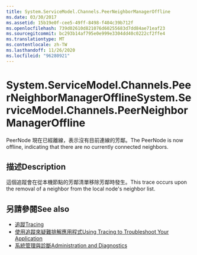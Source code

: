 ```yaml
---
title: System.ServiceModel.Channels.PeerNeighborManagerOffline
ms.date: 03/30/2017
ms.assetid: 15b19e0f-cee5-49ff-8498-f404c39b712f
ms.openlocfilehash: 739d02610d821076d60255683d7dd84ae71eaf23
ms.sourcegitcommit: bc293b14af795e0e999e3304dd40c0222cf2ffe4
ms.translationtype: MT
ms.contentlocale: zh-TW
ms.lasthandoff: 11/26/2020
ms.locfileid: "96280921"
---
```

# <a name="systemservicemodelchannelspeerneighbormanageroffline"></a><span data-ttu-id="c4d6a-102">System.ServiceModel.Channels.PeerNeighborManagerOffline</span><span class="sxs-lookup"><span data-stu-id="c4d6a-102">System.ServiceModel.Channels.PeerNeighborManagerOffline</span></span>

<span data-ttu-id="c4d6a-103">PeerNode 現在已經離線，表示沒有目前連線的芳鄰。</span><span class="sxs-lookup"><span data-stu-id="c4d6a-103">The PeerNode is now offline, indicating that there are no currently connected neighbors.</span></span>  
  
## <a name="description"></a><span data-ttu-id="c4d6a-104">描述</span><span class="sxs-lookup"><span data-stu-id="c4d6a-104">Description</span></span>  

 <span data-ttu-id="c4d6a-105">這個追蹤會在從本機節點的芳鄰清單移除芳鄰時發生。</span><span class="sxs-lookup"><span data-stu-id="c4d6a-105">This trace occurs upon the removal of a neighbor from the local node's neighbor list.</span></span>  
  
## <a name="see-also"></a><span data-ttu-id="c4d6a-106">另請參閱</span><span class="sxs-lookup"><span data-stu-id="c4d6a-106">See also</span></span>

- [<span data-ttu-id="c4d6a-107">追蹤</span><span class="sxs-lookup"><span data-stu-id="c4d6a-107">Tracing</span></span>](index.md)
- [<span data-ttu-id="c4d6a-108">使用追蹤來疑難排解應用程式</span><span class="sxs-lookup"><span data-stu-id="c4d6a-108">Using Tracing to Troubleshoot Your Application</span></span>](using-tracing-to-troubleshoot-your-application.md)
- [<span data-ttu-id="c4d6a-109">系統管理與診斷</span><span class="sxs-lookup"><span data-stu-id="c4d6a-109">Administration and Diagnostics</span></span>](../index.md)
